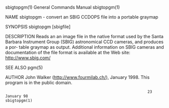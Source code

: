 sbigtopgm(1)                                                  General Commands Manual                                                 sbigtopgm(1)

NAME
       sbigtopgm - convert an SBIG CCDOPS file into a portable graymap

SYNOPSIS
       sbigtopgm [sbigfile]

DESCRIPTION
       Reads an an image file in the native format used by the Santa Barbara Instrument Group (SBIG) astronomical CCD cameras, and produces a por‐
       table graymap as output.  Additional information on SBIG cameras and documentation of the file format is available at the Web site:
                                                                  http://www.sbig.com/

SEE ALSO
       pgm(5)

AUTHOR
       John Walker (http://www.fourmilab.ch/), January 1998.  This program is in the public domain.

                                                                   23 January 98                                                      sbigtopgm(1)
